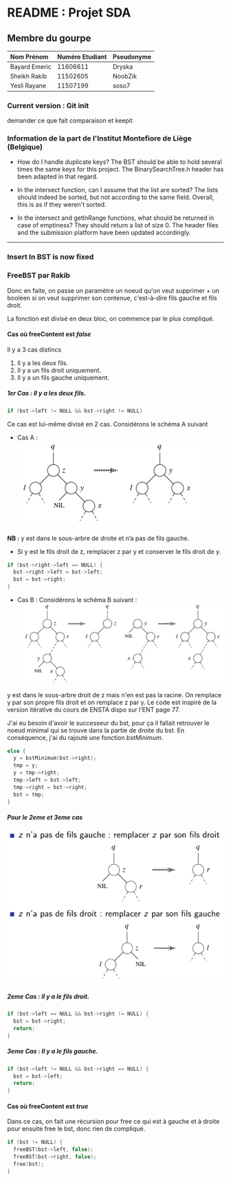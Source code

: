 # README : Projet SDA #

## Membre du gourpe ##

| Nom Prénom     | Numéro Etudiant | Pseudonyme |
| :------------- | :-------------- | :--------- |
| Bayard Emeric  | 11606611        | Dryska     |
| Sheikh Rakib   | 11502605        | NoobZik    |
| Yesli  Rayane  | 11507199        | soso7      |

### Current version : Git init ###

demander ce que fait comparaison et keepit

### Information de la part de l'Institut Montefiore de Liège (Belgique) ###

*   How do I handle duplicate keys?
The BST should be able to hold several times the same keys for this project. The BinarySearchTree.h header has been adapted in that regard.

*   In the intersect function, can I assume that the list are sorted?
The lists should indeed be sorted, but not according to the same field. Overall, this is as if they weren't sorted.

*   In the intersect and getInRange functions, what should be returned in case of emptiness?
They should return a list of size 0. The header files and the submission platform have been updated accordingly.

___

### Insert In BST is now fixed ###

### FreeBST par Rakib ###

Donc en faite, on passe un paramètre un noeud qu'on veut supprimer + un booléen
si on veut supprimer son contenue, c'est-à-dire fils gauche et fils droit.

La fonction est divisé en deux bloc, on commence par le plus compliqué.

#### Cas où freeContent est ***false*** ####

Il y a 3 cas distincs
1.   Il y a les deux fils.
2.   Il y a un fils droit uniquement.
3.   Il y a un fils gauche uniquement.

##### 1er Cas : Il y a les deux fils. #####

```c
if (bst->left != NULL && bst->right != NULL)
```

Ce cas est lui-même divisé en 2 cas.
Considérons le schéma A suivant
*   Cas A :
![test](docs_pdf/img/casA.jpg)

**NB :** y est dans le sous-arbre de droite et n’a pas de fils gauche.
*   Si y est le fils droit de z, remplacer z par y et conserver le fils droit de y.
```c
if (bst->right->left == NULL) {
  bst->right->left = bst->left;
  bst = bst->right;
}
```
*   Cas B :
Considérons le schéma B suivant :
![test](docs_pdf/img/casB.jpg)

y est dans le sous-arbre droit de z mais n'en est pas la racine. On remplace y par son propre fils droit et on remplace z par y.
Le code est inspiré de la version itérative du cours de ENSTA dispo sur l'ENT page 77.

J'ai eu besoin d'avoir le successeur du bst, pour ça il fallait retrouver le noeud minimal qui se trouve dans la partie de droite du bst. En conséquence, j'ai du rajouté une fonction *bstMinimum*.

```c
else {
  y = bstMinimum(bst->right);
  tmp = y;
  y = tmp->right;
  tmp->left = bst->left;
  tmp->right = bst->right;
  bst = tmp;
}
```
##### Pour le 2eme et 3eme cas #####

![test](docs_pdf/img/cas2et3.png)

##### 2eme Cas : Il y a le fils droit. #####
```c
if (bst->left == NULL && bst->right != NULL) {
  bst = bst->right;
  return;
}
```

##### 3eme Cas : Il y a le fils gauche. #####
```c
if (bst->left != NULL && bst->right == NULL) {
  bst = bst->left;
  return;
}


```

#### Cas où freeContent est ***true*** ####

Dans ce cas, on fait une récursion pour free ce qui est à gauche et à droite pour ensuite free le bst, donc rien de compliqué.

```c
if (bst != NULL) {
  freeBST(bst->left, false);
  freeBST(bst->right, false);
  free(bst);
}
```
